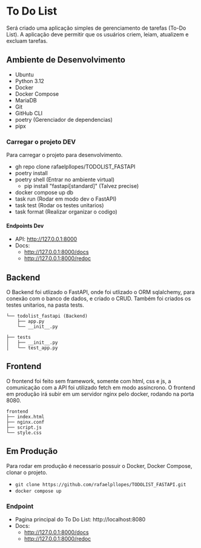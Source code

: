 # To Do List
Será criado uma aplicação simples de gerenciamento de tarefas (To-Do List). A aplicação deve permitir que os usuários criem, leiam, atualizem e excluam tarefas.

## Ambiente de Desenvolvimento

- Ubuntu
- Python 3.12
- Docker
- Docker Compose
- MariaDB
- Git
- GitHub CLI
- poetry (Gerenciador de dependencias)
- pipx

### Carregar o projeto DEV
Para carregar o projeto para desenvolvimento.

- gh repo clone rafaelpllopes/TODOLIST_FASTAPI
- poetry install
- poetry shell (Entrar no ambiente virtual)
  - pip install "fastapi[standard]" (Talvez precise)
- docker compose up db
- task run (Rodar em modo dev o FastAPI)
- task test (Rodar os testes unitarios)
- task format (Realizar organizar o codigo)

#### Endpoints Dev
- API: http://127.0.0.1:8000
- Docs:
  - http://127.0.0.1:8000/docs
  - http://127.0.0.1:8000/redoc

## Backend
O Backend foi utlizado o FastAPI, onde foi utlizado o ORM sqlalchemy, para conexão com o banco de dados, e criado o CRUD.
Também foi criados os testes unitarios, na pasta tests.

```
└── todolist_fastapi (Backend)
    ├── app.py
    └── __init__.py
```

```
├── tests
│   ├── __init__.py
│   └── test_app.py
```


## Frontend
O frontend foi feito sem framework, somente com html, css e js, a comunicação com a API foi utilizado fetch em modo assíncrono.
O frontend em produção irá subir em um servidor nginx pelo docker, rodando na porta 8080.

```
frontend
├── index.html
├── nginx.conf
├── script.js
└── style.css
```

## Em Produção
Para rodar em produção é necessario possuir o Docker, Docker Compose, clonar o projeto.

- ```git clone https://github.com/rafaelpllopes/TODOLIST_FASTAPI.git```
- ```docker compose up```

### Endpoint
- Pagina principal do To Do List: http://localhost:8080
- Docs:
  - http://127.0.0.1:8000/docs
  - http://127.0.0.1:8000/redoc
